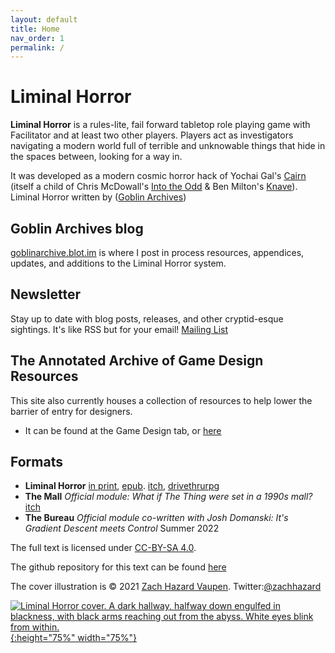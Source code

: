 ```yaml
---
layout: default
title: Home
nav_order: 1
permalink: /
---
```



# Liminal Horror

**Liminal Horror**  is a rules-lite, fail forward tabletop role playing game with Facilitator and at least two other players. Players act as investigators navigating a modern world full of terrible and unknowable things that hide in the spaces between, looking for a way in.

It was developed as a modern cosmic horror hack of Yochai Gal's [Cairn](https://yochaigal.itch.io/cairn) (itself a child of Chris McDowall's [Into the Odd](https://chrismcdee.itch.io/) & Ben Milton's [Knave](https://questingbeast.itch.io/knave)). Liminal Horror written by ([Goblin Archives](https://twitter.com/goblin_archives))

## Goblin Archives blog
[goblinarchive.blot.im](https://goblinarchives.blot.im/) is where I post in process resources, appendices, updates, and additions to the Liminal Horror system.

## Newsletter
Stay up to date with blog posts, releases, and other cryptid-esque sightings. It's like RSS but for your email! [Mailing List](https://tinyletter.com/GoblinArchives)

## The Annotated Archive of Game Design Resources
This site also currently houses a collection of resources to help lower the barrier of entry for designers.
- It can be found at the Game Design tab, or [here](https://goblinarchives.github.io/LiminalHorror/Game%20Design/)

## Formats
- **Liminal Horror** [in print](https://www.exaltedfuneral.com/products/liminal-horror-pdf), [epub](https://drive.google.com/file/d/10f8Q4jC3yQdbTUKx1DqIaHXEkdBWw-Cg/view?usp=sharing). [itch](https://goblinarchives.itch.io/), [drivethrurpg](https://www.drivethrurpg.com/product/366656/Liminal-Horror)
- **The Mall** *Official module: What if The Thing were set in a 1990s mall?* [itch](https://goblinarchives.itch.io/the-mall)
- **The Bureau** *Official module co-written with Josh Domanski: It's Gradient Descent meets Control* Summer 2022

The full text is licensed under [CC-BY-SA 4.0](https://creativecommons.org/licenses/by-sa/4.0/).

The github repository for this text can be found [here](https://github.com/GoblinArchives/LiminalHorror)

The cover illustration is © 2021 [Zach Hazard Vaupen](https://emo-sludge.com/). Twitter:[@zachhazard](https://twitter.com/zachhazard)


<p></p>

[![Liminal Horror cover. A dark hallway, halfway down engulfed in blackness, with black arms reaching out from the abyss. White eyes blink from within.](/LiminalHorror/img/liminalhorrorcover.png "Click to embiggen"){:height="75%" width="75%"}](/LiminalHorror/img/liminalhorrorcover.png)
